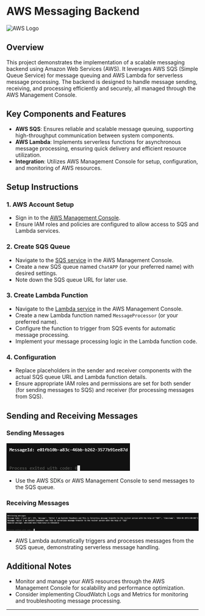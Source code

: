 # AWS Messaging Backend

![AWS Logo](https://upload.wikimedia.org/wikipedia/commons/thumb/9/93/Amazon_Web_Services_Logo.svg/320px-Amazon_Web_Services_Logo.svg.png)

## Overview

This project demonstrates the implementation of a scalable messaging backend using Amazon Web Services (AWS). It leverages AWS SQS (Simple Queue Service) for message queuing and AWS Lambda for serverless message processing. The backend is designed to handle message sending, receiving, and processing efficiently and securely, all managed through the AWS Management Console.

## Key Components and Features

- **AWS SQS**: Ensures reliable and scalable message queuing, supporting high-throughput communication between system components.
- **AWS Lambda**: Implements serverless functions for asynchronous message processing, ensuring quick delivery and efficient resource utilization.
- **Integration**: Utilizes AWS Management Console for setup, configuration, and monitoring of AWS resources.

## Setup Instructions

### 1. AWS Account Setup

- Sign in to the [AWS Management Console](https://aws.amazon.com/console/).
- Ensure IAM roles and policies are configured to allow access to SQS and Lambda services.

### 2. Create SQS Queue

- Navigate to the [SQS service](https://console.aws.amazon.com/sqs/) in the AWS Management Console.
- Create a new SQS queue named `ChatAPP` (or your preferred name) with desired settings.
- Note down the SQS queue URL for later use.

### 3. Create Lambda Function

- Navigate to the [Lambda service](https://console.aws.amazon.com/lambda/) in the AWS Management Console.
- Create a new Lambda function named `MessageProcessor` (or your preferred name).
- Configure the function to trigger from SQS events for automatic message processing.
- Implement your message processing logic in the Lambda function code.

### 4. Configuration

- Replace placeholders in the sender and receiver components with the actual SQS queue URL and Lambda function details.
- Ensure appropriate IAM roles and permissions are set for both sender (for sending messages to SQS) and receiver (for processing messages from SQS).

## Sending and Receiving Messages

### Sending Messages

![Send Message](images/Sender's-Output.png)

- Use the AWS SDKs or AWS Management Console to send messages to the SQS queue.

### Receiving Messages

![Receive Message](images/Receiver's-Output.png)

- AWS Lambda automatically triggers and processes messages from the SQS queue, demonstrating serverless message handling.

## Additional Notes

- Monitor and manage your AWS resources through the AWS Management Console for scalability and performance optimization.
- Consider implementing CloudWatch Logs and Metrics for monitoring and troubleshooting message processing.

---
